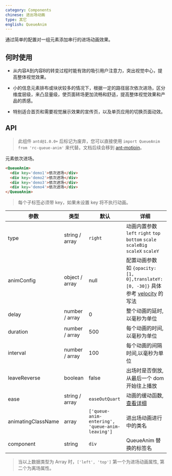 ```yaml
---
category: Components
chinese: 进出场动画
type: 其它
english: QueueAnim
---
```




通过简单的配置对一组元素添加串行的进场动画效果。

## 何时使用

- 从内容A到内容B的转变过程时能有效的吸引用户注意力，突出视觉中心，提高整体视觉效果。

- 小的信息元素排布或块状较多的情况下，根据一定的路径层次依次进场，区分维度层级，来凸显量级，使页面转场更加流畅和舒适，提高整体视觉效果和产品的质感。

- 特别适合首页和需要视觉展示效果的宣传页，以及单页应用的切换页面动效。


## API

> 此组件 `antd@1.0.0+` 后标记为废弃，您可以直接使用 `import QueueAnim from 'rc-queue-anim'` 来代替。文档后续会移到 [ant-motioin](http://motion.ant.design/#/component/queue-anim)。

元素依次进场。

```html
<QueueAnim>
  <div key='demo1'>依次进场</div>
  <div key='demo2'>依次进场</div>
  <div key='demo3'>依次进场</div>
  <div key='demo4'>依次进场</div>
</QueueAnim>
```

> 每个子标签必须带 key，如果未设置 key 将不执行动画。

|参数        |类型             |默认     |详细             |
|------------|----------------|---------|----------------|
| type       | string / array | `right` | 动画内置参数 <br/> `left` `right` `top` `bottom` `scale` `scaleBig` `scaleX` `scaleY`|
| animConfig | object / array | null    | 配置动画参数 <br/> 如 `{opacity:[1, 0],translateY:[0, -30]}` 具体参考 [velocity](http://julian.com/research/velocity) 的写法|
| delay      | number / array | 0       | 整个动画的延时,以毫秒为单位 |
| duration   | number / array | 500     | 每个动画的时间,以毫秒为单位  |
| interval   | number / array | 100     | 每个动画的间隔时间,以毫秒为单位  |
| leaveReverse | boolean      | false   | 出场时是否倒放,从最后一个 dom 开始往上播放 |
| ease       | string / array | `easeOutQuart` | 动画的缓动函数,[查看详细](http://julian.com/research/velocity/#easing) |
| animatingClassName | array | `['queue-anim-entering', 'queue-anim-leaving']` | 进出场动画进行中的类名 |
| component  | string | `div` | QueueAnim 替换的标签名 |

> 当以上数据类型为 Array 时，`['left', 'top']` 第一个为进场动画属性, 第二个为离场属性。

<style>
.code-box-demo .demo-header {
  width: 100%;
  background: #ebedee;
  height: 30px;
}
.code-box-demo .demo-header ul {
  float: right;
  margin-right: 5px;
}
.code-box-demo .demo-header ul li {
  width: 50px;
  height: 30px;
  float: left;
  background: #e4e4e4;
  margin-left: 5px;
}
.code-box-demo .demo-header ul li:before {
  margin: 10px auto;
  width: 20px;
  height: 10px;
  background: #ebeded;
}
.code-box-demo .demo-header .logo {
  float: left;
  margin: 0px auto 0 10px;
  line-height: 32px;
}
.code-box-demo .demo-header .logo img{
  margin:auto
}
.code-box-demo .demo-header .logo span {
  display: block;
  float: right;
}
.code-box-demo .demo-content {
  width: 80%;
  margin: 10px auto;
}
.code-box-demo .demo-content .demo-title {
  text-align:left;
  background: #a4a4a4;
  width: 40%;
  height: 20px;
  line-height: 20px;
  color: #ebeded;
  text-indent:10px
}
.code-box-demo .demo-content .demo-listBox {
  margin-top: 10px;
}
.code-box-demo .demo-content .demo-listBox .demo-list .title {
  height: 30px;
  background: #cacaca;
  overflow: hidden;
}
.code-box-demo .demo-content .demo-listBox .demo-list .title:before,.code-box-demo .demo-content .demo-listBox .demo-list .title:after{
  width: 30%;
  height: 5px;
  background: #ebeded;
  float:left;
  margin:12px 35px 0;
}
.code-box-demo .demo-content .demo-listBox .demo-list .title:after{
  width:15%;
  float:right;
  margin:12px 10px 0;

}
.code-box-demo .demo-content .demo-listBox .demo-list ul li {
  height: 25px;
  background: #ebeded;
  border-bottom: 1px solid #cacaca;
  overflow: hidden;
  padding: 5px 15px;
}
.code-box-demo .demo-content .demo-listBox .demo-list ul li:before {
  width: 10px;
  height: 5px;
  background: #cacaca;
  float: left;
  margin-top:4px
}
.code-box-demo .demo-content .demo-listBox .demo-list ul li:after {
  width: 50%;
  height: 5px;
  background: #cacaca;
  float: left;
  margin-left: 10px;
  margin-top: 4px;
}
.code-box-demo .demo-content .demo-kp {
  margin: 10px auto;
}
.code-box-demo .demo-content .demo-kp ul li {
  display: inline-block;
  width: 32%;
  height: 40px;
  background: #cacaca;
  color: #ebeded;
  text-align: left;
  padding: 10px;
  margin-right: calc(2%);
}
.code-box-demo .demo-content .demo-kp ul li:last-child {
  margin-right: 0%;
}
.code-box-demo .demo-content .demo-kp ul li:after {
  width: 60%;
  height: 5px;
  background: #ebeded;
  float: left;
  margin-top: 7px;
}
.code-box-demo .demo-content .demo-kp ul li:before {
  background: #ebeded;
  float: left;
  width: 15px;
  height: 15px;
  margin:2px 10% 0 0;

}
.code-box-demo .demo-footer {
  margin-top: 10px;
  background: #cacaca;
  height: 40px;
  float: left;
  width: 100%;
  display: table;
}
.code-box-demo .demo-footer:before {
  width: 60%;
  height: 5px;
  background: #ededed;
  margin: 10px auto 0;
}
.code-box-demo .demo-footer:after {
  width: 30%;
  height: 5px;
  background: #ededed;
  margin: 5px auto;
}
.code-box-demo .demo-header ul li:before,
.code-box-demo .demo-content .demo-kp ul li:before,
.code-box-demo .demo-content .demo-kp ul li:after,
.code-box-demo .demo-content .demo-listBox .demo-list .title:before,
.code-box-demo .demo-content .demo-listBox .demo-list .title:after,
.code-box-demo .demo-content .demo-listBox .demo-list ul li:before,
.code-box-demo .demo-content .demo-listBox .demo-list ul li:after,
.code-box-demo .demo-footer:before,
.code-box-demo .demo-footer:after {
  display: block;
  content: "";
}
</style>
